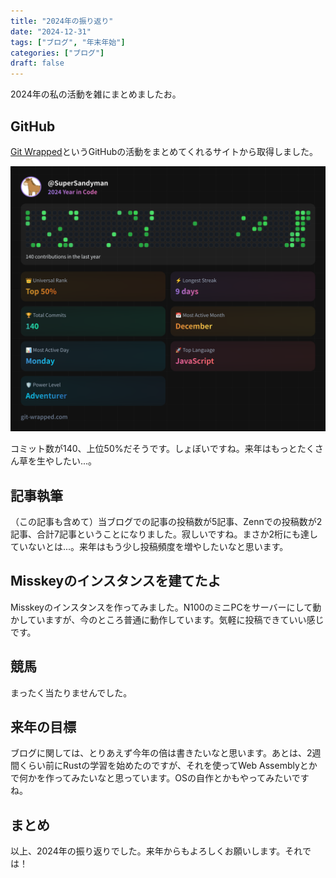 ```yaml
---
title: "2024年の振り返り"
date: "2024-12-31"
tags: ["ブログ", "年末年始"]
categories: ["ブログ"]
draft: false
---
```


2024年の私の活動を雑にまとめましたお。

## GitHub
[Git Wrapped](https://git-wrapped.com/profiles/SuperSandyman)というGitHubの活動をまとめてくれるサイトから取得しました。

![](git-wrapped-SuperSandyman.png)

コミット数が140、上位50%だそうです。しょぼいですね。来年はもっとたくさん草を生やしたい...。

## 記事執筆
（この記事も含めて）当ブログでの記事の投稿数が5記事、Zennでの投稿数が2記事、合計7記事ということになりました。寂しいですね。まさか2桁にも達していないとは...。来年はもう少し投稿頻度を増やしたいなと思います。

## Misskeyのインスタンスを建てたよ
Misskeyのインスタンスを作ってみました。N100のミニPCをサーバーにして動かしていますが、今のところ普通に動作しています。気軽に投稿できていい感じです。

## 競馬
まったく当たりませんでした。

## 来年の目標
ブログに関しては、とりあえず今年の倍は書きたいなと思います。あとは、2週間くらい前にRustの学習を始めたのですが、それを使ってWeb Assemblyとかで何かを作ってみたいなと思っています。OSの自作とかもやってみたいですね。

## まとめ
以上、2024年の振り返りでした。来年からもよろしくお願いします。それでは！

